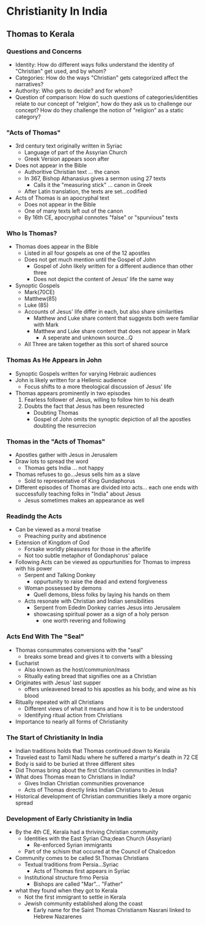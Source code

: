 # Christianity In India
## Thomas to Kerala
### Questions and Concerns
- Identity: How do different ways folks understand the identity of "Christian" get used, and by whom?
- Categories: How do the ways "Christian" gets categorized affect the narratives?
- Authority: Who gets to decide? and for whom?
- Question of comparison: How do such questions of categories/identities relate to our concept of "relgion", how do they ask us to challenge our concept? How do they challenge the notion of "religion" as a static category?
### "Acts of Thomas"
- 3rd century text originally written in Syriac
    - Language of part of the Assyrian Church
    - Greek Version appears soon after
- Does not appear in the Bible
    - Authoritive Christian text ... the canon
    - In 367, Bishop Athanasius gives a sermon using 27 texts
        - Calls it the "measuring stick" ... canon in Greek
    - After Latin translation, the texts are set...codified
- Acts of Thomas is an apocryphal text
    - Does not appear in the Bible
    - One of many texts left out of the canon
    - By 16th CE, apocryphal connotes "false" or "spurvious" texts 
### Who Is Thomas?
- Thomas does appear in the Bible
    - Listed in all four gospels as one of the 12 apostles 
    - Does not get much mention until the Gospel of John
        - Gospel of John likely written for a different audience than other three
        - Does not depict the content of Jesus' life the same way 
- Synoptic Gospels
    - Mark(70CE)
    - Matthew(85)
    - Luke (85)
    - Accounts of Jesus' life differ in each, but also share similarities
        - Matthew and Luke share content that suggests both were familiar with Mark
        - Matthew and Luke share content that does not appear in Mark
            - A seperate and unknown source...Q
    - All Three are taken together as this sort of shared source
### Thomas As He Appears in John
- Synoptic Gospels written for varying Hebraic audiences
- John is likely written for a Hellenic audience
    - Focus shifts to a more theological discussion of Jesus' life
- Thomas appears prominently in two episodes
    1. Fearless follower of Jesus, willing to follow him to his death
    2. Doubts the fact that Jesus has been resurected 
        - Doubting Thomas
        - Gospel of John omits the synoptic depiction of all the apostles doubting the resurrecion
### Thomas in the "Acts of Thomas"
- Apostles gather with Jesus in Jerusalem
- Draw lots to spread the word
    - Thomas gets India ... not happy 
- Thomas refuses to go...Jesus sells him as a slave
    - Sold to representative of King Gundaphorus
- Different episodes of Thomas are divided into acts... each one ends with successfully teaching folks in "India" about Jesus
    - Jesus sometimes makes an appearance as well
### Readindg the Acts
- Can be viewed as a moral treatise
    - Preaching purity and abstinence
- Extension of Kingdom of God
    - Forsake worldly pleasures for those in the afterlife
    - Not too subtle metaphor of Gondaphorus' palace
- Following Acts can be viewed as oppurtunities for Thomas to impress with his power 
    - Serpent and Talking Donkey
        - oppurtunity to raise the dead and extend forgiveness
    - Woman possessed by demons
        - Quell demons, bless folks by laying his hands on them
    - Acts resonate with Christian and Indian sensibilities
        - Serpent from Ededm Donkey carries Jesus into Jerusalem
        - showcasing spiritual power as a sign of a holy person
            - one worth revering and following
### Acts End With The "Seal"
- Thomas consummates conversions with the "seal" 
    - breaks some bread and gives it to converts with a blessing
- Eucharist
    - Also known as the host/communion/mass
    - Ritually eating bread that signifies one as a Christian
- Originates with Jesus' last supper
    - offers unleavened bread to his apostles as his body, and wine as his blood 
- Ritually repeated with all Christians 
    - Different views of what it means and how it is to be understood
    - Identifying ritual action from Christians
- Importance to nearly all forms of Christianity
### The Start of Christianity In India
- Indian traditions holds that Thomas continued down to Kerala
- Traveled east to Tamil Nadu where he suffered a martyr's death in 72 CE
- Body is said to be buried at three different sites
- Did Thomas bring about the first Christian communities in India?
- What does Thomas mean to Christians in India?
    - Gives Indian Christian communities provenance
    - Acts of Thomas directly links Indian Christians to Jesus
- Historical development of Christian communities likely a more organic spread
### Development of Early Christianity in India
- By the 4th CE, Kerala had a thriving Christian community
    - Identities with the East Syrian Cha;dean Church (Assyrian)
        - Re-enforced Syrian immigrants
    - Part of the schism that occured at the Council of Chalcedon
- Community comes to be called St.Thomas Christians
    - Textual traditions from Persia...Syriac
        - Acts of Thomas first appears in Syriac
    - Institutional structure frmo Persia
        - Bishops are called "Mar"... "Father"
- what they found when they got to Kerala
    - Not the first immigrant to settle in Kerala
    - Jewish community established along the coast
        - Early name for the Saint Thomas Christiansm Nasrani linked to Hebrew Nazarenes